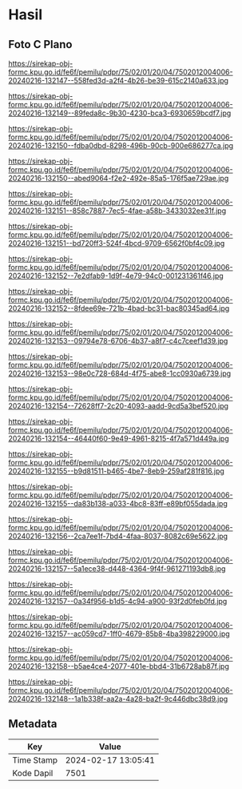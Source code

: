 # Hasil

## Foto C Plano

https://sirekap-obj-formc.kpu.go.id/fe6f/pemilu/pdpr/75/02/01/20/04/7502012004006-20240216-132147--558fed3d-a2f4-4b26-be39-615c2140a633.jpg

https://sirekap-obj-formc.kpu.go.id/fe6f/pemilu/pdpr/75/02/01/20/04/7502012004006-20240216-132149--89feda8c-9b30-4230-bca3-6930659bcdf7.jpg

https://sirekap-obj-formc.kpu.go.id/fe6f/pemilu/pdpr/75/02/01/20/04/7502012004006-20240216-132150--fdba0dbd-8298-496b-90cb-900e686277ca.jpg

https://sirekap-obj-formc.kpu.go.id/fe6f/pemilu/pdpr/75/02/01/20/04/7502012004006-20240216-132150--abed9064-f2e2-492e-85a5-176f5ae729ae.jpg

https://sirekap-obj-formc.kpu.go.id/fe6f/pemilu/pdpr/75/02/01/20/04/7502012004006-20240216-132151--858c7887-7ec5-4fae-a58b-3433032ee31f.jpg

https://sirekap-obj-formc.kpu.go.id/fe6f/pemilu/pdpr/75/02/01/20/04/7502012004006-20240216-132151--bd720ff3-524f-4bcd-9709-6562f0bf4c09.jpg

https://sirekap-obj-formc.kpu.go.id/fe6f/pemilu/pdpr/75/02/01/20/04/7502012004006-20240216-132152--7e2dfab9-1d9f-4e79-94c0-001231361f46.jpg

https://sirekap-obj-formc.kpu.go.id/fe6f/pemilu/pdpr/75/02/01/20/04/7502012004006-20240216-132152--8fdee69e-721b-4bad-bc31-bac80345ad64.jpg

https://sirekap-obj-formc.kpu.go.id/fe6f/pemilu/pdpr/75/02/01/20/04/7502012004006-20240216-132153--09794e78-6706-4b37-a8f7-c4c7ceef1d39.jpg

https://sirekap-obj-formc.kpu.go.id/fe6f/pemilu/pdpr/75/02/01/20/04/7502012004006-20240216-132153--98e0c728-684d-4f75-abe8-1cc0930a6739.jpg

https://sirekap-obj-formc.kpu.go.id/fe6f/pemilu/pdpr/75/02/01/20/04/7502012004006-20240216-132154--72628ff7-2c20-4093-aadd-9cd5a3bef520.jpg

https://sirekap-obj-formc.kpu.go.id/fe6f/pemilu/pdpr/75/02/01/20/04/7502012004006-20240216-132154--46440f60-9e49-4961-8215-4f7a571d449a.jpg

https://sirekap-obj-formc.kpu.go.id/fe6f/pemilu/pdpr/75/02/01/20/04/7502012004006-20240216-132155--b9d81511-b465-4be7-8eb9-259af281f816.jpg

https://sirekap-obj-formc.kpu.go.id/fe6f/pemilu/pdpr/75/02/01/20/04/7502012004006-20240216-132155--da83b138-a033-4bc8-83ff-e89bf055dada.jpg

https://sirekap-obj-formc.kpu.go.id/fe6f/pemilu/pdpr/75/02/01/20/04/7502012004006-20240216-132156--2ca7ee1f-7bd4-4faa-8037-8082c69e5622.jpg

https://sirekap-obj-formc.kpu.go.id/fe6f/pemilu/pdpr/75/02/01/20/04/7502012004006-20240216-132157--5a1ece38-d448-4364-9f4f-961271193db8.jpg

https://sirekap-obj-formc.kpu.go.id/fe6f/pemilu/pdpr/75/02/01/20/04/7502012004006-20240216-132157--0a34f956-b1d5-4c94-a900-93f2d0feb0fd.jpg

https://sirekap-obj-formc.kpu.go.id/fe6f/pemilu/pdpr/75/02/01/20/04/7502012004006-20240216-132157--ac059cd7-1ff0-4679-85b8-4ba398229000.jpg

https://sirekap-obj-formc.kpu.go.id/fe6f/pemilu/pdpr/75/02/01/20/04/7502012004006-20240216-132158--b5ae4ce4-2077-401e-bbd4-31b6728ab87f.jpg

https://sirekap-obj-formc.kpu.go.id/fe6f/pemilu/pdpr/75/02/01/20/04/7502012004006-20240216-132148--1a1b338f-aa2a-4a28-ba2f-9c446dbc38d9.jpg


## Metadata

| Key        | Value               |
| ---------- | ------------------- |
| Time Stamp | 2024-02-17 13:05:41 |
| Kode Dapil | 7501                |



